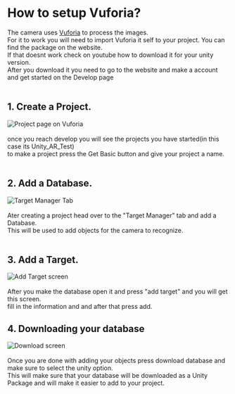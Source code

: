 # How to setup Vuforia?
The camera uses [Vuforia](https://developer.vuforia.com) to process the images.  
For it to work you will need to import Vuforia it self to your project. You can find the package on the website.  
If that doesnt work check on youtube how to download it for your unity version.  
After you download it you need to go to the website and make a account and get started on the Develop page  
</br>
## 1. Create a Project.  
![Project page on Vuforia](https://cdn.discordapp.com/attachments/643913270746677269/981466207037321277/unknown.png)  
</br>
once you reach develop you will see the projects you have started(in this case its Unity_AR_Test)  
to make a project press the Get Basic button and give your project a name.  
</br>
## 2. Add a Database.
![Target Manager Tab](https://cdn.discordapp.com/attachments/643913270746677269/981471573481508904/unknown.png)  
</br>
Ater creating a project head over to the "Target Manager" tab and add a Database.  
This will be used to add objects for the camera to recognize.  
</br>
## 3. Add a Target.  
![Add Target screen](https://cdn.discordapp.com/attachments/643913270746677269/981474480549408838/unknown.png)  
</br>
After you make the database open it and press "add target" and you will get this screen.  
fill in the information and and after that press add.  

## 4. Downloading your database  
![Download screen](https://cdn.discordapp.com/attachments/643913270746677269/981476473774948362/unknown.png)  
</br>
Once you are done with adding your objects press download database and make sure to select the unity option.  
This will make sure that your database will be downloaded as a Unity Package and will make it easier to add to your project.  

